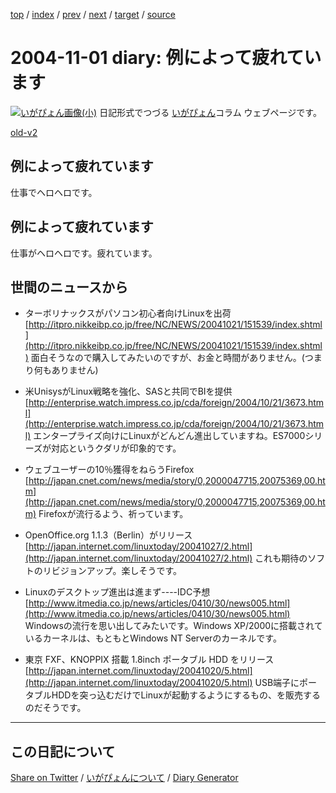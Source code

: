 [top](https://igapyon.github.io/diary/) 
 / [index](https://igapyon.github.io/diary/2004/index.html) 
 / [prev](https://igapyon.github.io/diary/2004/ig041031.html) 
 / [next](https://igapyon.github.io/diary/2004/ig041106.html) 
 / [target](https://igapyon.github.io/diary/2004/ig041101.html) 
 / [source](https://github.com/igapyon/diary/blob/gh-pages/2004/ig041101.html.src.md) 

2004-11-01 diary: 例によって疲れています
=====================================================================================================
[![いがぴょん画像(小)](https://igapyon.github.io/diary/images/iga200306s.jpg "いがぴょん")](https://igapyon.github.io/diary/memo/memoigapyon.html) 日記形式でつづる [いがぴょん](https://igapyon.github.io/diary/memo/memoigapyon.html)コラム ウェブページです。

[old-v2](ig041101-orig.html)

## 例によって疲れています

仕事でヘロヘロです。


## 例によって疲れています

仕事がヘロヘロです。疲れています。

## 世間のニュースから

* ターボリナックスがパソコン初心者向けLinuxを出荷
  [http://itpro.nikkeibp.co.jp/free/NC/NEWS/20041021/151539/index.shtml](http://itpro.nikkeibp.co.jp/free/NC/NEWS/20041021/151539/index.shtml)
  面白そうなので購入してみたいのですが、お金と時間がありません。(つまり何もありません)
  
* 米UnisysがLinux戦略を強化、SASと共同でBIを提供
  [http://enterprise.watch.impress.co.jp/cda/foreign/2004/10/21/3673.html](http://enterprise.watch.impress.co.jp/cda/foreign/2004/10/21/3673.html)
  エンタープライズ向けにLinuxがどんどん進出していますね。ES7000シリーズが対応というクダリが印象的です。
  
* ウェブユーザーの10％獲得をねらうFirefox
  [http://japan.cnet.com/news/media/story/0,2000047715,20075369,00.htm](http://japan.cnet.com/news/media/story/0,2000047715,20075369,00.htm)
  Firefoxが流行るよう、祈っています。
  
* OpenOffice.org 1.1.3（Berlin）がリリース
  [http://japan.internet.com/linuxtoday/20041027/2.html](http://japan.internet.com/linuxtoday/20041027/2.html)
  これも期待のソフトのリビジョンアップ。楽しそうです。
  
* Linuxのデスクトップ進出は進まず----IDC予想
  [http://www.itmedia.co.jp/news/articles/0410/30/news005.html](http://www.itmedia.co.jp/news/articles/0410/30/news005.html)
  Windowsの流行を思い出してみたいです。Windows XP/2000に搭載されているカーネルは、もともとWindows NT Serverのカーネルです。
  
* 東京 FXF、KNOPPIX 搭載 1.8inch ポータブル HDD をリリース
  [http://japan.internet.com/linuxtoday/20041020/5.html](http://japan.internet.com/linuxtoday/20041020/5.html)
  USB端子にポータブルHDDを突っ込むだけでLinuxが起動するようにするもの、を販売するのだそうです。

----------------------------------------------------------------------------------------------------

## この日記について

[Share on Twitter](https://twitter.com/intent/tweet?hashtags=igapyon%2Cdiary%2C%E3%81%84%E3%81%8C%E3%81%B4%E3%82%87%E3%82%93&text=%E3%81%93%E3%81%AE%E6%97%A5%E8%A8%98%E3%81%AB%E3%81%A4%E3%81%84%E3%81%A6&url=https%3A%2F%2Figapyon.github.io%2Fdiary%2Ftemplate-footer) / [いがぴょんについて](https://igapyon.github.io/diary/memo/memoigapyon.html) / [Diary Generator](https://github.com/igapyon/igapyonv3)
